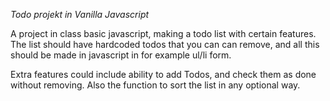 *Todo projekt in Vanilla Javascript*

A project in class basic javascript, making a todo list with certain
features. The list should have hardcoded todos that you can can remove, and all this
should be made in javascript in for example ul/li form. 

Extra features could include ability to add Todos, and check them as done without removing. Also the function to sort the list in any optional way. 